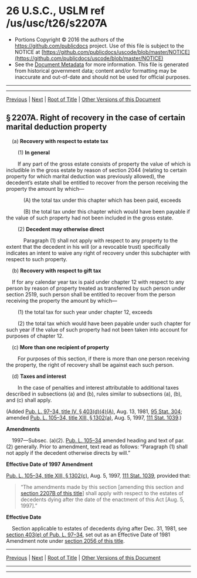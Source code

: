 ---
---

# 26 U.S.C., USLM ref /us/usc/t26/s2207A

* Portions Copyright © 2016 the authors of the https://github.com/publicdocs project.
  Use of this file is subject to the NOTICE at [https://github.com/publicdocs/uscode/blob/master/NOTICE](https://github.com/publicdocs/uscode/blob/master/NOTICE)
* See the [Document Metadata](././../../../../../..//README.md) for more information.
  This file is generated from historical government data; content and/or formatting may be inaccurate and out-of-date and should not be used for official purposes.

----------
----------

[Previous](./../../../../../..//us/usc/t26/stB/ch11/schC/m__us_usc_t26_s2207.md) | [Next](./../../../../../..//us/usc/t26/stB/ch11/schC/m__us_usc_t26_s2207B.md) | [Root of Title](./../../../../../../) | [Other Versions of this Document](https://publicdocs.github.io/go/links?ns=uslm&ref=%2Fus%2Fusc%2Ft26%2Fs2207A)

## § 2207A. Right of recovery in the case of certain marital deduction property

    (a) __Recovery with respect to estate tax__ 

        (1) __In general__ 

        If any part of the gross estate consists of property the value of which is includible in the gross estate by reason of section 2044 (relating to certain property for which marital deduction was previously allowed), the decedent’s estate shall be entitled to recover from the person receiving the property the amount by which—

            (A) the total tax under this chapter which has been paid, exceeds

            (B) the total tax under this chapter which would have been payable if the value of such property had not been included in the gross estate.

        (2) __Decedent may otherwise direct__ 

            Paragraph (1) shall not apply with respect to any property to the extent that the decedent in his will (or a revocable trust) specifically indicates an intent to waive any right of recovery under this subchapter with respect to such property.

    (b) __Recovery with respect to gift tax__ 

    If for any calendar year tax is paid under chapter 12 with respect to any person by reason of property treated as transferred by such person under section 2519, such person shall be entitled to recover from the person receiving the property the amount by which—

        (1) the total tax for such year under chapter 12, exceeds

        (2) the total tax which would have been payable under such chapter for such year if the value of such property had not been taken into account for purposes of chapter 12.

    (c) __More than one recipient of property__ 

        For purposes of this section, if there is more than one person receiving the property, the right of recovery shall be against each such person.

    (d) __Taxes and interest__ 

        In the case of penalties and interest attributable to additional taxes described in subsections (a) and (b), rules similar to subsections (a), (b), and (c) shall apply.

(Added [Pub. L. 97–34, title IV, § 403(d)(4)(A)][/us/pl/97/34/s403/d/4/A], Aug. 13, 1981, [95 Stat. 304][/us/stat/95/304]; amended [Pub. L. 105–34, title XIII, § 1302(a)][/us/pl/105/34/s1302/a], Aug. 5, 1997, [111 Stat. 1039][/us/stat/111/1039].)

 __Amendments__ 

    1997—Subsec. (a)(2). [Pub. L. 105–34][/us/pl/105/34] amended heading and text of par. (2) generally. Prior to amendment, text read as follows: “Paragraph (1) shall not apply if the decedent otherwise directs by will.”

 __Effective Date of 1997 Amendment__ 

[Pub. L. 105–34, title XIII, § 1302(c)][/us/pl/105/34/s1302/c], Aug. 5, 1997, [111 Stat. 1039][/us/stat/111/1039], provided that: 

> “The amendments made by this section \[amending this section and [section 2207B of this title][/us/usc/t26/s2207B]\] shall apply with respect to the estates of decedents dying after the date of the enactment of this Act \[Aug. 5, 1997\].”

 __Effective Date__ 

    Section applicable to estates of decedents dying after Dec. 31, 1981, see [section 403(e) of Pub. L. 97–34][/us/pl/97/34/s403/e], set out as an Effective Date of 1981 Amendment note under [section 2056 of this title][/us/usc/t26/s2056].

----------

[Previous](./../../../../../..//us/usc/t26/stB/ch11/schC/m__us_usc_t26_s2207.md) | [Next](./../../../../../..//us/usc/t26/stB/ch11/schC/m__us_usc_t26_s2207B.md) | [Root of Title](./../../../../../../) | [Other Versions of this Document](https://publicdocs.github.io/go/links?ns=uslm&ref=%2Fus%2Fusc%2Ft26%2Fs2207A)

----------
----------

[/us/pl/97/34/s403/d/4/A]: https://publicdocs.github.io/go/links?ns=uslm&ref=%2Fus%2Fpl%2F97%2F34%2Fs403%2Fd%2F4%2FA
[/us/stat/95/304]: https://publicdocs.github.io/go/links?ns=uslm&ref=%2Fus%2Fstat%2F95%2F304
[/us/pl/105/34/s1302/a]: https://publicdocs.github.io/go/links?ns=uslm&ref=%2Fus%2Fpl%2F105%2F34%2Fs1302%2Fa
[/us/stat/111/1039]: https://publicdocs.github.io/go/links?ns=uslm&ref=%2Fus%2Fstat%2F111%2F1039
[/us/pl/105/34]: https://publicdocs.github.io/go/links?ns=uslm&ref=%2Fus%2Fpl%2F105%2F34
[/us/pl/105/34/s1302/c]: https://publicdocs.github.io/go/links?ns=uslm&ref=%2Fus%2Fpl%2F105%2F34%2Fs1302%2Fc
[/us/stat/111/1039]: https://publicdocs.github.io/go/links?ns=uslm&ref=%2Fus%2Fstat%2F111%2F1039
[/us/usc/t26/s2207B]: https://publicdocs.github.io/go/links?ns=uslm&ref=%2Fus%2Fusc%2Ft26%2Fs2207B
[/us/pl/97/34/s403/e]: https://publicdocs.github.io/go/links?ns=uslm&ref=%2Fus%2Fpl%2F97%2F34%2Fs403%2Fe
[/us/usc/t26/s2056]: https://publicdocs.github.io/go/links?ns=uslm&ref=%2Fus%2Fusc%2Ft26%2Fs2056


